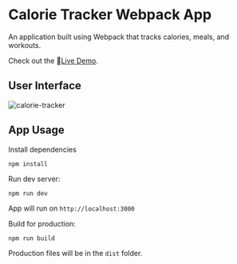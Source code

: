 # Calorie Tracker Webpack App
An application built using Webpack that tracks calories, meals, and workouts.

Check out the :link:[Live Demo](https://fastidious-taiyaki-3f705a.netlify.app/).

## User Interface

![calorie-tracker](https://github.com/sidneyshafer/calorie-tracker-webpack/assets/66838571/5359ff98-4e1d-4708-9dd1-a05a663bf8fd)

## App Usage
Install dependencies
```
npm install
```
Run dev server:
```
npm run dev
```
App will run on `http://localhost:3000`

Build for production:
```
npm run build
```
Production files will be in the `dist` folder.
